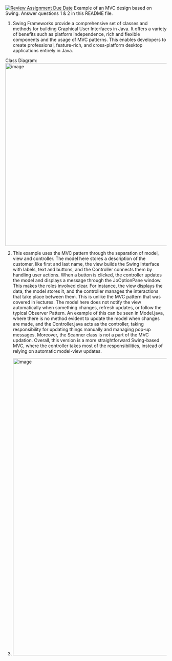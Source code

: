 [![Review Assignment Due Date](https://classroom.github.com/assets/deadline-readme-button-22041afd0340ce965d47ae6ef1cefeee28c7c493a6346c4f15d667ab976d596c.svg)](https://classroom.github.com/a/57HVEcop)
Example of an MVC design based on Swing. Answer questions 1 & 2 in this README file.

1. Swing Frameworks provide a comprehensive set of classes and methods for building Graphical User Interfaces in Java. It offers a variety of benefits such as platform independence, rich and flexible components and the usage of MVC patterns. This enables developers to create professional, feature-rich, and cross-platform desktop applications entirely in Java.  

Class Diagram:
<img width="778" height="570" alt="image" src="https://github.com/user-attachments/assets/cff00d03-3620-4c77-94f6-2b4a5bf9679c" />

2. This example uses the MVC pattern through the separation of model, view and controller. The model here stores a description of the customer, like first and last name, the view builds the Swing Interface with labels, text and buttons, and the Controller connects them by handling user actions. When a button is clicked, the controller updates the model and displays a message through the JoOptionPane window. This makes the roles involved clear. For instance, the view displays the data, the model stores it, and the controller manages the interactions that take place between them. This is unlike the MVC pattern that was covered in lectures. The model here does not notify the view automatically when something changes, refresh updates, or follow the typical Observer Pattern. An example of this can be seen in Model.java, where there is no method evident to update the model when changes are made, and the Controller.java acts as the controller, taking responsibility for updating things manually and managing pop-up messages. Moreover, the Scanner class is not a part of the MVC updation. Overall, this version is a more straightforward Swing-based MVC, where the controller takes most of the responsibilities, instead of relying on automatic model-view updates. 

4. <img width="1408" height="927" alt="image" src="https://github.com/user-attachments/assets/34ed57c0-50f7-4ffc-9c6c-d79a403b9468" />
